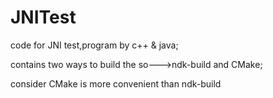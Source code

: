 # JNITest
code for JNI test,program by c++ &amp; java;

contains two ways to build the so--->ndk-build  and  CMake;

consider CMake is more convenient than ndk-build

